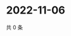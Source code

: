 # 2022-11-06

共 0 条

<!-- BEGIN WEIBO -->
<!-- 最后更新时间 Sun Nov 06 2022 00:21:34 GMT+0800 (China Standard Time) -->

<!-- END WEIBO -->
